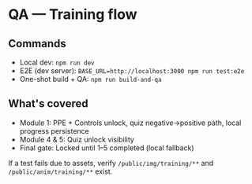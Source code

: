# QA — Training flow

## Commands
- Local dev: `npm run dev`
- E2E (dev server): `BASE_URL=http://localhost:3000 npm run test:e2e`
- One-shot build + QA: `npm run build-and-qa`

## What's covered
- Module 1: PPE + Controls unlock, quiz negative→positive path, local progress persistence
- Module 4 & 5: Quiz unlock visibility
- Final gate: Locked until 1–5 completed (local fallback)

If a test fails due to assets, verify `/public/img/training/**` and `/public/anim/training/**` exist.
